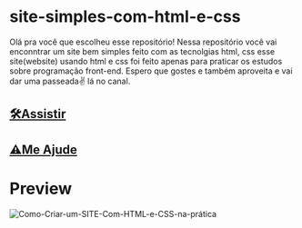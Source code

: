 # site-simples-com-html-e-css

Olá pra você que escolheu esse repositório! Nessa repositório você vai enconntrar um site bem simples feito com as tecnolgias html, css esse site(website) usando html e css foi feito apenas para praticar os estudos sobre programação front-end. Espero que gostes e também aproveita e vai dar uma passeada✌ lá no canal.

## [🛠Assistir](https://www.youtube.com/watch?v=3R7QtNcwE3c)
## [⚠Me Ajude](https://www.youtube.com/channel/UCxKIsX5OXyyNWVmomuDc-LA?sub_confirmation=1)
# Preview
![Como-Criar-um-SITE-Com-HTML-e-CSS-na-prática](/Como-Criar-um-SITE-Com-HTML-e-CSS-na-prática.png)

